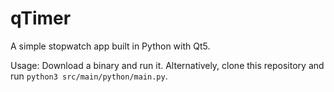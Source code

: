 # qTimer
A simple stopwatch app built in Python with Qt5.

Usage: Download a binary and run it. Alternatively, clone this repository and run `python3 src/main/python/main.py`.
